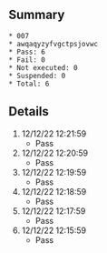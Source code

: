 ## Summary
	* 007
	* awqaqyzyfvgctpsjovwc
	* Pass: 6
	* Fail: 0
	* Not executed: 0
	* Suspended: 0
	* Total: 6
## Details
1. 12/12/22 12:21:59
	* Pass
2. 12/12/22 12:20:59
	* Pass
3. 12/12/22 12:19:59
	* Pass
4. 12/12/22 12:18:59
	* Pass
5. 12/12/22 12:17:59
	* Pass
6. 12/12/22 12:15:59
	* Pass

